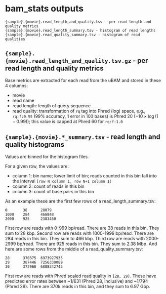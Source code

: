 # bam_stats outputs

```wdl
{sample}.{movie}.read_length_and_quality.tsv - per read length and quality metrics
{sample}.{movie}.read_length_summary.tsv - histogram of read lengths
{sample}.{movie}.read_quality_summary.tsv - histogram of read qualities
```

## `{sample}.{movie}.read_length_and_quality.tsv.gz` - per read length and quality metrics

Base metrics are extracted for each read from the uBAM and stored in these 4 columns:

- movie
- read name
- read length: length of query sequence
- read quality: transformation of `rq` tag into Phred (log) space, e.g., `rq:f:0.99` (99% accuracy, 1 error in 100 bases) is Phred 20 ($-10 \times \log(1 - 0.99)$); this value is capped at Phred 60 for `rq:f:1.0`

## `{sample}.{movie}.*_summary.tsv` - read length and quality histograms

Values are binned for the histogram files.

For a given row, the values are:

- column 1: bin name; lower limit of bin; reads counted in this bin fall into the interval `[row N column 1, row N+1 column 1)`
- column 2: count of reads in this bin
- column 3: count of base pairs in this bin

As an example these are the first few rows of a read_length_summary.tsv:

```tsv
0       38      28079
1000    284     466848
2000    925     2383460
```

First row are reads with 0-999 bp/read. There are 38 reads in this bin. They sum to 28 kbp.
Second row are reads with 1000-1999 bp/read. There are 284 reads in this bin. They sum to 466 kbp.
Third row are reads with 2000-2999 bp/read. There are 925 reads in this bin. They sum to 2.38 Mbp.
And here are some rows from the middle of a read_quality_summary.tsv:

```tsv
28      370375  6973927935
29      387446  7256330089
30      372960  6888342745
```

First row are reads with Phred scaled read quality in `[28, 29)`. These have predicted error rates between ~1/631 (Phred 28, inclusive) and ~1/794 (Phred 29). There are 370k reads in this bin, and they sum to 6.97 Gbp.
